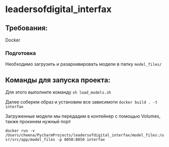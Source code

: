 # leadersofdigital_interfax


## Требования:
Docker

### Подготовка
Необходимо загрузить и разархивировать модели в папку `model_files/`

## Команды для запуска проекта:
Для этого выполните команду
```sh load_models.sh```

Далее соберем образ и установим все зависимоти
```docker build . -t interfax```

Загруженные модели мы передадим в контейнер с помощью Volumes, также прокинем нужный порт

```docker run -v /Users/cheena/PycharmProjects/leadersofdigital_interfax/model_files:/usr/src/app/model_files -p 8050:8050 interfax```
